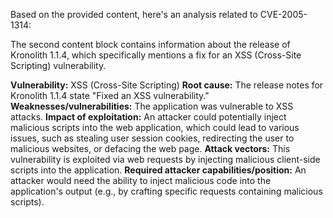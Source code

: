 Based on the provided content, here's an analysis related to CVE-2005-1314:

The second content block contains information about the release of Kronolith 1.1.4, which specifically mentions a fix for an XSS (Cross-Site Scripting) vulnerability.

**Vulnerability:** XSS (Cross-Site Scripting)
**Root cause:** The release notes for Kronolith 1.1.4 state "Fixed an XSS vulnerability."
**Weaknesses/vulnerabilities:** The application was vulnerable to XSS attacks.
**Impact of exploitation:** An attacker could potentially inject malicious scripts into the web application, which could lead to various issues, such as stealing user session cookies, redirecting the user to malicious websites, or defacing the web page.
**Attack vectors:** This vulnerability is exploited via web requests by injecting malicious client-side scripts into the application.
**Required attacker capabilities/position:** An attacker would need the ability to inject malicious code into the application's output (e.g., by crafting specific requests containing malicious scripts).